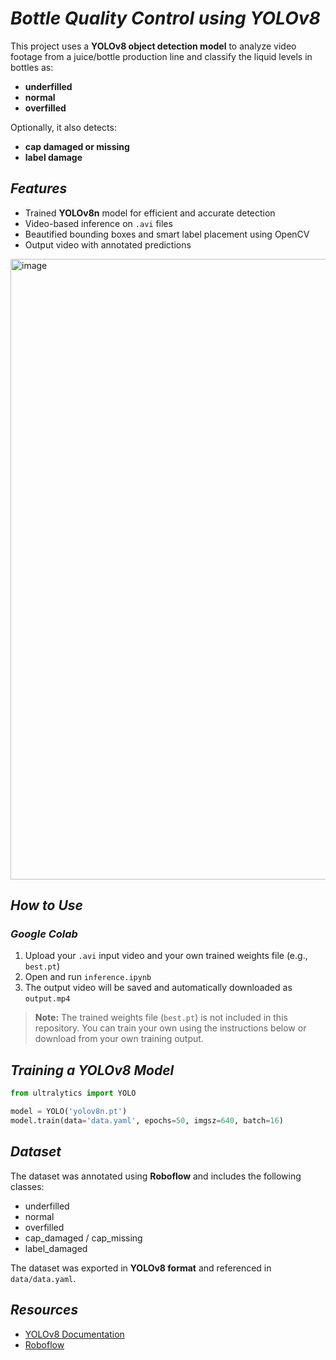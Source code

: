 # **_Bottle Quality Control using YOLOv8_**

This project uses a **YOLOv8 object detection model** to analyze video footage from a juice/bottle production line and classify the liquid levels in bottles as:
- **underfilled**
- **normal**
- **overfilled**

Optionally, it also detects:
- **cap damaged or missing**
- **label damage**

## **_Features_**

- Trained **YOLOv8n** model for efficient and accurate detection
- Video-based inference on `.avi` files
- Beautified bounding boxes and smart label placement using OpenCV
- Output video with annotated predictions


<img width="1722" height="993" alt="image" src="https://github.com/user-attachments/assets/1af45316-8a8e-4fe1-a589-c6f6e92fd36d" />

## **_How to Use_**

### _Google Colab_

1. Upload your `.avi` input video and your own trained weights file (e.g., `best.pt`)  
2. Open and run `inference.ipynb`  
3. The output video will be saved and automatically downloaded as `output.mp4`

> **Note:** The trained weights file (`best.pt`) is not included in this repository. You can train your own using the instructions below or download from your own training output.

## **_Training a YOLOv8 Model_**

```python
from ultralytics import YOLO

model = YOLO('yolov8n.pt')
model.train(data='data.yaml', epochs=50, imgsz=640, batch=16)
```

## **_Dataset_**

The dataset was annotated using **Roboflow** and includes the following classes:
- underfilled
- normal
- overfilled
- cap_damaged / cap_missing
- label_damaged

The dataset was exported in **YOLOv8 format** and referenced in `data/data.yaml`.

## **_Resources_**

- [YOLOv8 Documentation](https://docs.ultralytics.com/)
- [Roboflow](https://roboflow.com)
